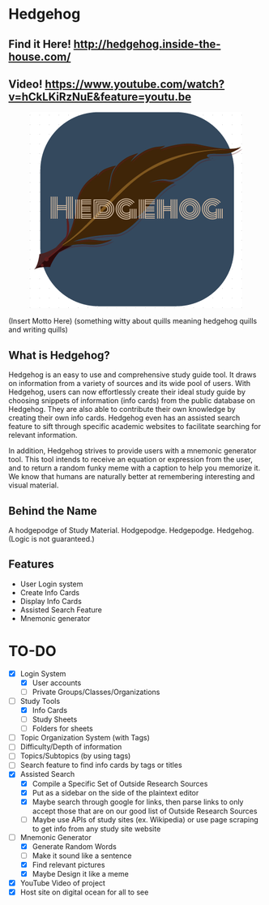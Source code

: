 # Hedgehog

## Find it Here! http://hedgehog.inside-the-house.com/

## Video! https://www.youtube.com/watch?v=hCkLKiRzNuE&feature=youtu.be

<p align="center">
<img src="static/img/splash.png">
</p>

(Insert Motto Here) (something witty about quills meaning hedgehog quills and writing quills)


## What is Hedgehog?
Hedgehog is an easy to use and comprehensive study guide tool. It draws on information from a variety of sources and its wide pool of users. With Hedgehog, users can now effortlessly create their ideal study guide by choosing snippets of information (info cards) from the public database on Hedgehog. They are also able to contribute their own knowledge by creating their own info cards. Hedgehog even has an assisted search feature to sift through specific academic websites to facilitate searching for relevant information.

In addition, Hedgehog strives to provide users with a mnemonic generator tool. This tool intends to receive an equation or expression from the user, and to return a random funky meme with a caption to help you memorize it. We know that humans are naturally better at remembering interesting and visual material.
<br>

## Behind the Name
A hodgepodge of Study Material.
Hodgepodge.
Hedgepodge.
Hedgehog.
(Logic is not guaranteed.)

## Features
- User Login system
- Create Info Cards
- Display Info Cards
- Assisted Search Feature
- Mnemonic generator

# TO-DO
- [X] Login System
  - [X] User accounts
  - [ ] Private Groups/Classes/Organizations
- [ ] Study Tools
  - [X] Info Cards
  - [ ] Study Sheets
  - [ ] Folders for sheets
- [ ] Topic Organization System (with Tags)
 - [ ] Difficulty/Depth of information
 - [ ] Topics/Subtopics (by using tags)
 - [ ] Search feature to find info cards by tags or titles
- [X] Assisted Search
  - [X] Compile a Specific Set of Outside Research Sources
  - [X] Put as a sidebar on the side of the plaintext editor
  - [X] Maybe search through google for links, then parse links to only accept those that are on our good list of Outside Research Sources
  - [ ] Maybe use APIs of study sites (ex. Wikipedia) or use page scraping to get info from any study site website
- [ ] Mnemonic Generator
  - [X] Generate Random Words
  - [ ] Make it sound like a sentence
  - [X] Find relevant pictures
  - [X] Maybe Design it like a meme
- [X] YouTube Video of project
- [X] Host site on digital ocean for all to see
